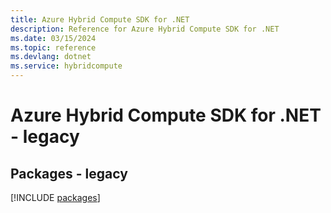 ```yaml
---
title: Azure Hybrid Compute SDK for .NET
description: Reference for Azure Hybrid Compute SDK for .NET
ms.date: 03/15/2024
ms.topic: reference
ms.devlang: dotnet
ms.service: hybridcompute
---
```

# Azure Hybrid Compute SDK for .NET - legacy
## Packages - legacy
[!INCLUDE [packages](hybrid-compute-index.md)]